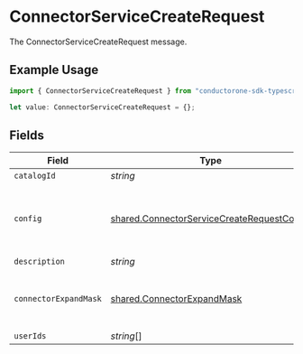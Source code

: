 # ConnectorServiceCreateRequest

The ConnectorServiceCreateRequest message.

## Example Usage

```typescript
import { ConnectorServiceCreateRequest } from "conductorone-sdk-typescript/sdk/models/shared";

let value: ConnectorServiceCreateRequest = {};
```

## Fields

| Field                                                                                                           | Type                                                                                                            | Required                                                                                                        | Description                                                                                                     |
| --------------------------------------------------------------------------------------------------------------- | --------------------------------------------------------------------------------------------------------------- | --------------------------------------------------------------------------------------------------------------- | --------------------------------------------------------------------------------------------------------------- |
| `catalogId`                                                                                                     | *string*                                                                                                        | :heavy_minus_sign:                                                                                              | The catalogId field.                                                                                            |
| `config`                                                                                                        | [shared.ConnectorServiceCreateRequestConfig](../../../sdk/models/shared/connectorservicecreaterequestconfig.md) | :heavy_minus_sign:                                                                                              | Contains an arbitrary serialized message along with a @type that describes the type of the serialized message.  |
| `description`                                                                                                   | *string*                                                                                                        | :heavy_minus_sign:                                                                                              | The description field.                                                                                          |
| `connectorExpandMask`                                                                                           | [shared.ConnectorExpandMask](../../../sdk/models/shared/connectorexpandmask.md)                                 | :heavy_minus_sign:                                                                                              | The ConnectorExpandMask is used to expand related objects on a connector.                                       |
| `userIds`                                                                                                       | *string*[]                                                                                                      | :heavy_minus_sign:                                                                                              | The userIds field.                                                                                              |